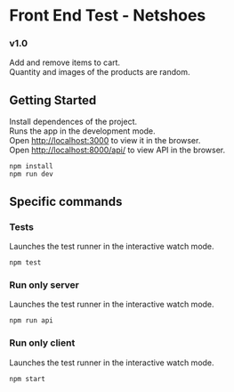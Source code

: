 # Front End Test - Netshoes
### v1.0
Add and remove items to cart.<br />
Quantity and images of the products are random.

## Getting Started
Install dependences of the project. <br />
Runs the app in the development mode.<br />
Open [http://localhost:3000](http://localhost:3000) to view it in the browser.
<br />
Open [http://localhost:8000/api/](http://localhost:8000/api/) to view API in the browser.
```
npm install
npm run dev
```

## Specific commands
### Tests
Launches the test runner in the interactive watch mode.
```
npm test
```

### Run only server
Launches the test runner in the interactive watch mode.
```
npm run api
```

### Run only client
Launches the test runner in the interactive watch mode.
```
npm start
```